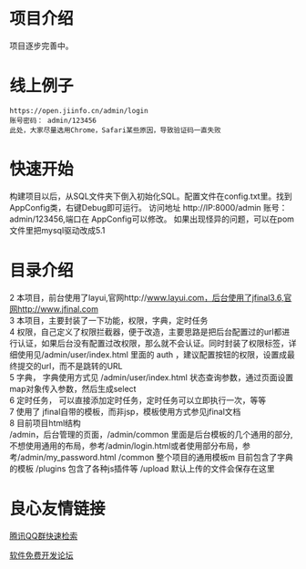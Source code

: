 # 项目介绍
项目逐步完善中。
# 线上例子
	https://open.jiinfo.cn/admin/login
	账号密码： admin/123456
	此处，大家尽量选用Chrome，Safari某些原因，导致验证码一直失败
# 快速开始
构建项目以后，从SQL文件夹下倒入初始化SQL。配置文件在config.txt里。找到AppConfig类，右键Debug即可运行。
访问地址 http://IP:8000/admin  账号：admin/123456,端口在 AppConfig可以修改。
如果出现怪异的问题，可以在pom文件里把mysql驱动改成5.1

# 目录介绍
2 本项目，前台使用了layui,官网http://www.layui.com，后台使用了jfinal3.6,官网http://www.jfinal.com  
3 本项目，主要封装了一下功能，权限，字典，定时任务       
4
	权限，自己定义了权限拦截器，便于改造，主要思路是把后台配置过的url都进行认证，如果后台没有配置过改权限，那么就不会认证。同时封装了权限标签，详细使用见/admin/user/index.html 里面的 auth ，建议配置按钮的权限，设置成最终提交的url，而不是跳转的URL  
5 字典，
	字典使用方式见 /admin/user/index.html 状态查询参数，通过页面设置map对象传入参数，然后生成select  
6 	定时任务，
	可以直接添加定时任务，定时任务可以立即执行一次，等等  
7 使用了 jfinal自带的模板，而非jsp，模板使用方式参见jfinal文档  
8 目前项目html结构  
	/admin，后台管理的页面，/admin/common 里面是后台模板的几个通用的部分,不想使用通用的布局，参考/admin/login.html或者使用部分布局，参考/admin/my_password.html
	/common 整个项目的通用模板m 目前包含了字典的模板
	/plugins 包含了各种js插件等
	/upload  默认上传的文件会保存在这里  
	
	


 # 良心友情链接

[腾讯QQ群快速检索](http://u.720life.cn/s/8cf73f7c)

[软件免费开发论坛](http://u.720life.cn/s/bbb01dc0)